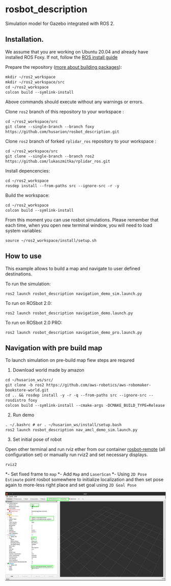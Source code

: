 # rosbot_description #

Simulation model for Gazebo integrated with ROS 2.

## Installation. ## 

We assume that you are working on Ubuntu 20.04 and already have installed ROS Foxy. If not, follow the [ROS install guide](https://index.ros.org/doc/ros2/Installation/Foxy/)

Prepare the repository ([more about building packages](https://index.ros.org/doc/ros2/Tutorials/Colcon-Tutorial/)):
```
mkdir ~/ros2_workspace
mkdir ~/ros2_workspace/src
cd ~/ros2_workspace
colcon build --symlink-install
```

Above commands should execute without any warnings or errors.

Clone `ros2` branch of this repository to your workspace :

```
cd ~/ros2_workspace/src
git clone --single-branch --branch foxy https://github.com/husarion/rosbot_description.git
```

Clone `ros2` branch of forked `rplidar_ros` repository to your workspace :

```
cd ~/ros2_workspace/src
git clone --single-branch --branch ros2 https://github.com/lukaszmitka/rplidar_ros.git
```

Install depencencies:

```
cd ~/ros2_workspace
rosdep install --from-paths src --ignore-src -r -y
```

Build the workspace:

```
cd ~/ros2_workspace
colcon build --symlink-install
```

From this moment you can use rosbot simulations. Please remember that each time, when you open new terminal window, you will need to load system variables:

```
source ~/ros2_workspace/install/setup.sh
```


## How to use ##

This example allows to build a map and navigate to user defined destinations.

To run the simulation:

```
ros2 launch rosbot_description navigation_demo_sim.launch.py
```

To run on ROSbot 2.0:

```
ros2 launch rosbot_description navigation_demo.launch.py
```

To run on ROSbot 2.0 PRO:

```
ros2 launch rosbot_description navigation_demo_pro.launch.py
```

## Navigation with pre build map 

To launch simulation on pre-build map fiew steps are requred 

1. Download world made by amazon 

```
cd ~/husarion_ws/src/
git clone -b ros2 https://github.com/aws-robotics/aws-robomaker-bookstore-world.git 
cd .. && rosdep install -y -r -q --from-paths src --ignore-src --rosdistro foxy
colcon build --symlink-install --cmake-args -DCMAKE_BUILD_TYPE=Release
```

2. Run demo

```
. ~/.bashrc # or . ~/husarion_ws/install/setup.bash
ros2 launch rosbot_description nav_amcl_demo_sim.launch.py 
```

3. Set initial pose of robot

Open other terminal and run rviz ether from our container [rosbot-remote](https://github.com/husarion/rosbot-remote) (all configuration set) or manually run rviz2 and set necessary displays.


```
rviz2
```

*- Set fixed frame to `map`
*- Add `Map` and `LaserScan`
*- Using `2D Pose Estimate` point rosbot somewhere to initialize localization and then set pose again to more-less right place and set goal using `2D Goal Pose`

![rviz01](images/rviz01.png)


